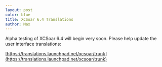 ```yaml
---
layout: post
color: blue
title: XCSoar 6.4 Translations
author: Max
---
```

Alpha testing of XCSoar 6.4 will begin very soon. Please help update the user
interface translations:

[https://translations.launchpad.net/xcsoar/trunk](https://translations.launchpad.net/xcsoar/trunk)
